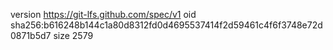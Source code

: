 version https://git-lfs.github.com/spec/v1
oid sha256:b616248b144c1a80d8312fd0d4695537414f2d59461c4f6f3748e72d0871b5d7
size 2579
